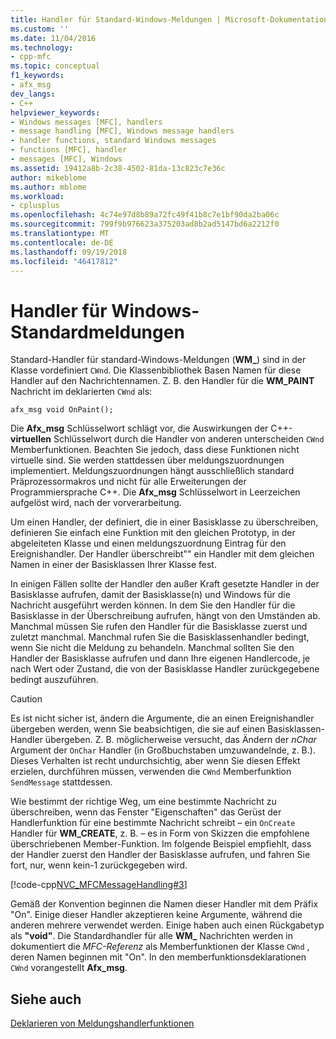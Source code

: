 ```yaml
---
title: Handler für Standard-Windows-Meldungen | Microsoft-Dokumentation
ms.custom: ''
ms.date: 11/04/2016
ms.technology:
- cpp-mfc
ms.topic: conceptual
f1_keywords:
- afx_msg
dev_langs:
- C++
helpviewer_keywords:
- Windows messages [MFC], handlers
- message handling [MFC], Windows message handlers
- handler functions, standard Windows messages
- functions [MFC], handler
- messages [MFC], Windows
ms.assetid: 19412a8b-2c38-4502-81da-13c823c7e36c
author: mikeblome
ms.author: mblome
ms.workload:
- cplusplus
ms.openlocfilehash: 4c74e97d8b89a72fc49f41b8c7e1bf90da2ba06c
ms.sourcegitcommit: 799f9b976623a375203ad8b2ad5147bd6a2212f0
ms.translationtype: MT
ms.contentlocale: de-DE
ms.lasthandoff: 09/19/2018
ms.locfileid: "46417812"
---
```

# <a name="handlers-for-standard-windows-messages"></a>Handler für Windows-Standardmeldungen

Standard-Handler für standard-Windows-Meldungen (**WM_**) sind in der Klasse vordefiniert `CWnd`. Die Klassenbibliothek Basen Namen für diese Handler auf den Nachrichtennamen. Z. B. den Handler für die **WM_PAINT** Nachricht im deklarierten `CWnd` als:

`afx_msg void OnPaint();`

Die **Afx_msg** Schlüsselwort schlägt vor, die Auswirkungen der C++- **virtuellen** Schlüsselwort durch die Handler von anderen unterscheiden `CWnd` Memberfunktionen. Beachten Sie jedoch, dass diese Funktionen nicht virtuelle sind. Sie werden stattdessen über meldungszuordnungen implementiert. Meldungszuordnungen hängt ausschließlich standard Präprozessormakros und nicht für alle Erweiterungen der Programmiersprache C++. Die **Afx_msg** Schlüsselwort in Leerzeichen aufgelöst wird, nach der vorverarbeitung.

Um einen Handler, der definiert, die in einer Basisklasse zu überschreiben, definieren Sie einfach eine Funktion mit den gleichen Prototyp, in der abgeleiteten Klasse und einen meldungszuordnung Eintrag für den Ereignishandler. Der Handler überschreibt"" ein Handler mit dem gleichen Namen in einer der Basisklassen Ihrer Klasse fest.

In einigen Fällen sollte der Handler den außer Kraft gesetzte Handler in der Basisklasse aufrufen, damit der Basisklasse(n) und Windows für die Nachricht ausgeführt werden können. In dem Sie den Handler für die Basisklasse in der Überschreibung aufrufen, hängt von den Umständen ab. Manchmal müssen Sie rufen den Handler für die Basisklasse zuerst und zuletzt manchmal. Manchmal rufen Sie die Basisklassenhandler bedingt, wenn Sie nicht die Meldung zu behandeln. Manchmal sollten Sie den Handler der Basisklasse aufrufen und dann Ihre eigenen Handlercode, je nach Wert oder Zustand, die von der Basisklasse Handler zurückgegebene bedingt auszuführen.

> [!CAUTION]
>  Es ist nicht sicher ist, ändern die Argumente, die an einen Ereignishandler übergeben werden, wenn Sie beabsichtigen, die sie auf einen Basisklassen-Handler übergeben. Z. B. möglicherweise versucht, das Ändern der *nChar* Argument der `OnChar` Handler (in Großbuchstaben umzuwandelnde, z. B.). Dieses Verhalten ist recht undurchsichtig, aber wenn Sie diesen Effekt erzielen, durchführen müssen, verwenden die `CWnd` Memberfunktion `SendMessage` stattdessen.

Wie bestimmt der richtige Weg, um eine bestimmte Nachricht zu überschreiben, wenn das Fenster "Eigenschaften" das Gerüst der Handlerfunktion für eine bestimmte Nachricht schreibt – ein `OnCreate` Handler für **WM_CREATE**, z. B. – es in Form von Skizzen die empfohlene überschriebenen Member-Funktion. Im folgende Beispiel empfiehlt, dass der Handler zuerst den Handler der Basisklasse aufrufen, und fahren Sie fort, nur, wenn kein-1 zurückgegeben wird.

[!code-cpp[NVC_MFCMessageHandling#3](../mfc/codesnippet/cpp/handlers-for-standard-windows-messages_1.cpp)]

Gemäß der Konvention beginnen die Namen dieser Handler mit dem Präfix "On". Einige dieser Handler akzeptieren keine Argumente, während die anderen mehrere verwendet werden. Einige haben auch einen Rückgabetyp als **"void"**. Die Standardhandler für alle **WM_** Nachrichten werden in dokumentiert die *MFC-Referenz* als Memberfunktionen der Klasse `CWnd` , deren Namen beginnen mit "On". In den memberfunktionsdeklarationen `CWnd` vorangestellt **Afx_msg**.

## <a name="see-also"></a>Siehe auch

[Deklarieren von Meldungshandlerfunktionen](../mfc/declaring-message-handler-functions.md)
